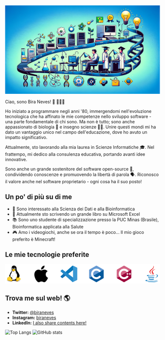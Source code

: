 ![Banner](pictures/github-banner.webp)

Ciao, sono Bira Neves! 🖖 👨🏻‍💻

Ho iniziato a programmare negli anni '80, immergendomi nell'evoluzione tecnologica che ha affinato le mie competenze nello sviluppo software - una parte fondamentale di chi sono. Ma non è tutto; sono anche appassionato di biologia 🧬 e insegno scienze 👨‍🔬. Unire questi mondi mi ha dato un vantaggio unico nel campo dell'educazione, dove ho avuto un impatto significativo.

Attualmente, sto lavorando alla mia laurea in Scienze Informatiche 🎓. Nel frattempo, mi dedico alla consulenza educativa, portando avanti idee innovative.

Sono anche un grande sostenitore del software open-source 💾, condividendo conoscenze e promuovendo la libertà di parola 🗣️. Riconosco il valore anche nel software proprietario - ogni cosa ha il suo posto!

## Un po' di più su di me

- 👀 Sono interessato alla Scienza dei Dati e alla Bioinformatica
- 🌱 Attualmente sto scrivendo un grande libro su Microsoft Excel
- 📚 Sono uno studente di specializzazione presso la PUC Minas (Brasile), Bioinformatica applicata alla Salute
- 🎮 Amo i videogiochi, anche se ora il tempo è poco... Il mio gioco preferito è Minecraft!

## Le mie tecnologie preferite

![Tecnologie Preferite](pictures/tecnologias-v3.png)

## Trova me sul web! 🌎

- **Twitter:** [@biraneves](https://twitter.com/biraneves)
- **Instagram:** [biraneves](https://instagram.com/biraneves)
- **LinkedIn:** [I also share contents here!](https://www.linkedin.com/in/ubirajara-neves/)


![Top Langs](https://github-readme-stats.vercel.app/api/top-langs/?username=biraneves&theme=vue)
![GitHub stats](https://github-readme-stats.vercel.app/api?username=biraneves&show_icons=true&theme=vue)

